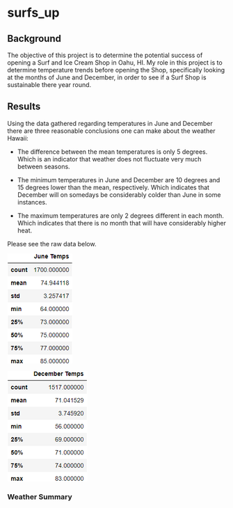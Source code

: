# surfs_up

## Background

The objective of this project is to determine the potential success of opening a Surf and Ice Cream Shop in Oahu, HI. My role in this project is to determine temperature trends before opening the Shop, specifically looking at the months of June and December, in order to see if a Surf Shop is sustainable there year round.

## Results

Using the data gathered regarding temperatures in June and December there are three reasonable conclusions one can make about the weather Hawaii:

* The difference between the mean temperatures is only 5 degrees. Which is an indicator that weather does not fluctuate very much between seasons.

* The minimum temperatures in June and December are 10 degrees and 15 degrees lower than the mean, respectively. Which indicates that December will on somedays be considerably colder than June in some instances.

* The maximum temperatures are only 2 degrees different in each month. Which indicates that there is no month that will have considerably higher heat.

Please see the raw data below.

![june_temp_summary_stats.png](./Images/june_temp_Summary_stats.png)

![december_temp_summary_stats.png](./Images/december_temp_Summary_stats.png)

### Weather Summary 